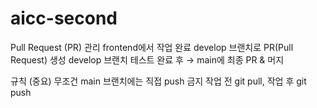 # aicc-second

Pull Request (PR) 관리
frontend에서 작업 완료
develop 브랜치로 PR(Pull Request) 생성
develop 브랜치 테스트 완료 후 → main에 최종 PR & 머지

규칙 (중요)
무조건 main 브랜치에는 직접 push 금지
작업 전 git pull, 작업 후 git push
